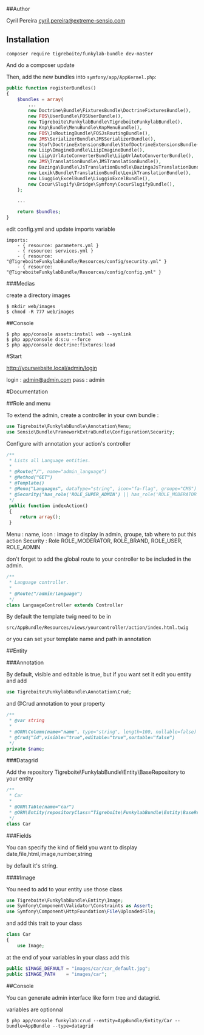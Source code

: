 ##Author

Cyril Pereira <cyril.pereira@extreme-sensio.com>

## Installation

```
composer require tigreboite/funkylab-bundle dev-master
```

And do a composer update

Then, add the new bundles into `symfony/app/AppKernel.php`:

```php
public function registerBundles()
{
    $bundles = array(
        ...
        new Doctrine\Bundle\FixturesBundle\DoctrineFixturesBundle(),
        new FOS\UserBundle\FOSUserBundle(),
        new Tigreboite\FunkylabBundle\TigreboiteFunkylabBundle(),
        new Knp\Bundle\MenuBundle\KnpMenuBundle(),
        new FOS\JsRoutingBundle\FOSJsRoutingBundle(),
        new JMS\SerializerBundle\JMSSerializerBundle(),
        new Stof\DoctrineExtensionsBundle\StofDoctrineExtensionsBundle(),
        new Liip\ImagineBundle\LiipImagineBundle(),
        new Liip\UrlAutoConverterBundle\LiipUrlAutoConverterBundle(),
        new JMS\TranslationBundle\JMSTranslationBundle(),
        new Bazinga\Bundle\JsTranslationBundle\BazingaJsTranslationBundle(),
        new Lexik\Bundle\TranslationBundle\LexikTranslationBundle(),
        new Liuggio\ExcelBundle\LiuggioExcelBundle(),
        new Cocur\Slugify\Bridge\Symfony\CocurSlugifyBundle(),
    );

    ...

    return $bundles;
}
```

edit config.yml and update imports variable

```
imports:
    - { resource: parameters.yml }
    - { resource: services.yml }
    - { resource: "@TigreboiteFunkylabBundle/Resources/config/security.yml" }
    - { resource: "@TigreboiteFunkylabBundle/Resources/config/config.yml" }
```

###Medias

create a directory images

```
$ mkdir web/images
$ chmod -R 777 web/images
```

##Console

```
$ php app/console assets:install web --symlink
$ php app/console d:s:u --force
$ php app/console doctrine:fixtures:load
```

#Start

http://yourwebsite.local/admin/login

login : admin@admin.com
pass  : admin

#Documentation

##Role and menu

To extend the admin, create a controller in your own bundle :

```php
use Tigreboite\FunkylabBundle\Annotation\Menu;
use Sensio\Bundle\FrameworkExtraBundle\Configuration\Security;
```

Configure with annotation your action's controller  

```php
/**
 * Lists all Language entities.
 *
 * @Route("/", name="admin_language")
 * @Method("GET")
 * @Template()
 * @Menu("Languages", dataType="string", icon="fa-flag", groupe="CMS")
 * @Security("has_role('ROLE_SUPER_ADMIN') || has_role('ROLE_MODERATOR')")
 */
 public function indexAction()
 {
     return array();
 }
```

Menu : name, icon : image to display in admin, groupe, tab where to put this action
Security : Role ROLE_MODERATOR, ROLE_BRAND, ROLE_USER, ROLE_ADMIN

don't forget to add the global route to your controller to be included in the admin.

```php
/**
 * Language controller.
 *
 * @Route("/admin/language")
 */
class LanguageController extends Controller
```

By default the template twig need to be in

```
src/AppBundle/Resources/views/yourcontroller/action/index.html.twig
```

or you can set your template name and path in annotation

##Entity

###Annotation

By default, visible and editable is true, but if you want set it
edit you entity and add

```php
use Tigreboite\FunkylabBundle\Annotation\Crud;
```

and @Crud annotation to your property

```php
/**
 * @var string
 *
 * @ORM\Column(name="name", type="string", length=100, nullable=false)
 * @Crud("id",visible="true",editable="true",sortable="false")
 */
private $name;
```

###Datagrid

Add the repository Tigreboite\FunkylabBundle\Entity\BaseRepository to your entity

```php
/**
 * Car
 *
 * @ORM\Table(name="car")
 * @ORM\Entity(repositoryClass="Tigreboite\FunkylabBundle\Entity\BaseRepository")
 */
class Car
```

###Fields

You can specify the kind of field you want to display
date,file,html,image,number,string

by default it's string.

####Image

You need to add to your entity use those class
```php
use Tigreboite\FunkylabBundle\Entity\Image;
use Symfony\Component\Validator\Constraints as Assert;
use Symfony\Component\HttpFoundation\File\UploadedFile;
```

and add this trait to your class

```php
class Car
{
    use Image;
```

at the end of your variables in your class add this

```php
public $IMAGE_DEFAULT = "images/car/car_default.jpg";
public $IMAGE_PATH    = "images/car";
```

##Console

You can generate admin interface like form tree and datagrid.

variables are optionnal

```
$ php app/console funkylab:crud --entity=AppBundle/Entity/Car --bundle=AppBundle --type=datagrid
```


